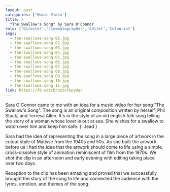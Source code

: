 ```yaml
---
layout: post
categories: ['Music Video']
title: >
  "The Swallow's Song" by Sara O'Connor 
role: ['Director','Cinematographer','Editor','Colourist']
imgs: 
  - the-swallows-song.01.jpg
  - the-swallows-song.02.jpg
  - the-swallows-song.03.jpg
  - the-swallows-song.04.jpg
  - the-swallows-song.05.jpg
  - the-swallows-song.06.jpg
  - the-swallows-song.07.jpg
  - the-swallows-song.08.jpg
  - the-swallows-song.09.jpg
  - the-swallows-song.10.jpg
  - the-swallows-song.11.jpg
link: https://fb.watch/bzSuTkpyOq/
---
```


Sara O'Connor came to me with an idea for a music video for her song "The Swallow's Song". The song is an original composition written by herself, Phil Stack, and Terresa Allen. It's in the style of an old english folk song telling the story of a woman whose lover is out at sea. She wishes for a swallow to watch over him and keep him safe.
{: .lead }

Sara had the idea of representing the song in a large piece of artwork in the cutout style of Matisse from the 1940s and 50s. As she built the artwork before us I had the idea that the artwork should come to life using a simple, cross-dissolve style of animation reminiscent of film from the 1970s. We shot the clip in an afternoon and early evening with editing taking place over two days.

Reception to the clip has been amazing and proved that we successfully brought the story of the song to life and connected the audience with the lyrics, emotion, and themes of the song.
